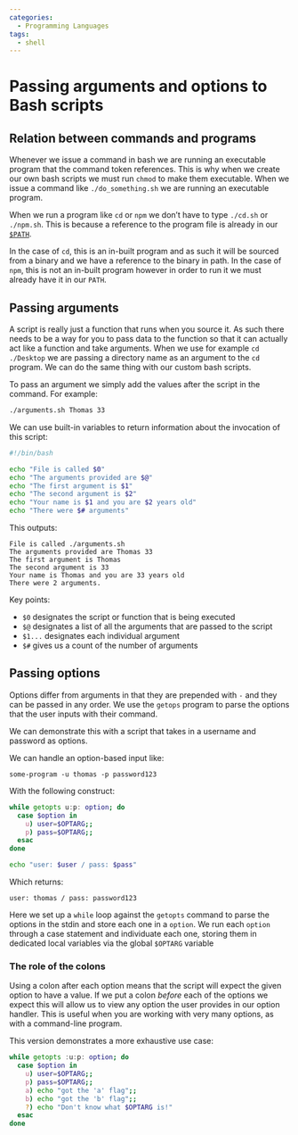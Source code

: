 ```yaml
---
categories:
  - Programming Languages
tags:
  - shell
---
```


# Passing arguments and options to Bash scripts

## Relation between commands and programs

Whenever we issue a command in bash we are running an executable program that
the command token references. This is why when we create our own bash scripts we
must run `chmod` to make them executable. When we issue a command like
`./do_something.sh` we are running an executable program.

When we run a program like `cd` or `npm` we don’t have to type `./cd.sh` or
`./npm.sh`. This is because a reference to the program file is already in our
[`$PATH`](/Programming_Languages/Shell/The_PATH.md).

In the case of `cd`, this is an in-built program and as such it will be sourced
from a binary and we have a reference to the binary in path. In the case of
`npm`, this is not an in-built program however in order to run it we must
already have it in our `PATH`.

## Passing arguments

A script is really just a function that runs when you source it. As such there
needs to be a way for you to pass data to the function so that it can actually
act like a function and take arguments. When we use for example `cd ./Desktop`
we are passing a directory name as an argument to the `cd` program. We can do
the same thing with our custom bash scripts.

To pass an argument we simply add the values after the script in the command.
For example:

```bash
./arguments.sh Thomas 33
```

We can use built-in variables to return information about the invocation of this
script:

```bash
#!/bin/bash

echo "File is called $0"
echo "The arguments provided are $@"
echo "The first argument is $1"
echo "The second argument is $2"
echo "Your name is $1 and you are $2 years old"
echo "There were $# arguments"
```

This outputs:

```
File is called ./arguments.sh
The arguments provided are Thomas 33
The first argument is Thomas
The second argument is 33
Your name is Thomas and you are 33 years old
There were 2 arguments.
```

Key points:

- `$0` designates the script or function that is being executed
- `$@` designates a list of all the arguments that are passed to the script
- `$1...` designates each individual argument
- `$#` gives us a count of the number of arguments

## Passing options

Options differ from arguments in that they are prepended with `-` and they can
be passed in any order. We use the `getops` program to parse the options that
the user inputs with their command.

We can demonstrate this with a script that takes in a username and password as
options.

We can handle an option-based input like:

```
some-program -u thomas -p password123
```

With the following construct:

```sh
while getopts u:p: option; do
  case $option in
    u) user=$OPTARG;;
    p) pass=$OPTARG;;
  esac
done

echo "user: $user / pass: $pass"
```

Which returns:

```
user: thomas / pass: password123
```

Here we set up a `while` loop against the `getopts` command to parse the options
in the stdin and store each one in a `option`. We run each `option` through a
case statement and individuate each one, storing them in dedicated local
variables via the global `$OPTARG` variable

### The role of the colons

Using a colon after each option means that the script will expect the given
option to have a value. If we put a colon _before_ each of the options we expect
this will allow us to view any option the user provides in our option handler.
This is useful when you are working with very many options, as with a
command-line program.

This version demonstrates a more exhaustive use case:

```sh
while getopts :u:p: option; do
  case $option in
    u) user=$OPTARG;;
    p) pass=$OPTARG;;
    a) echo "got the 'a' flag";;
    b) echo "got the 'b' flag";;
    ?) echo "Don't know what $OPTARG is!"
  esac
done

```
